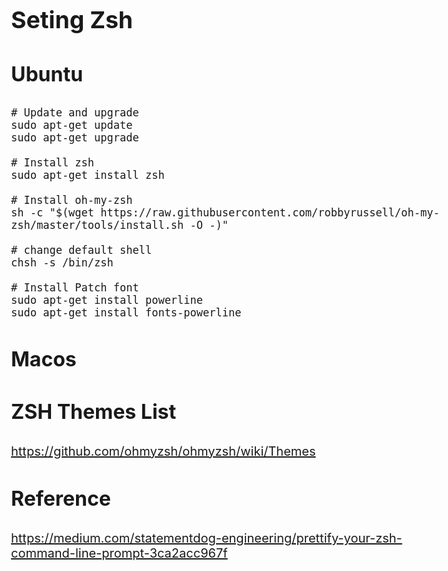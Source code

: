 <style>
    body{
    	font-size: 15pt;
    }
    h2{
        font-size: 28pt;
        font-weight: bold;
    }
    h3{
        font-size: 24pt;
        font-weight: bold;
    }
</style>

## Seting Zsh

### Ubuntu

```shell
# Update and upgrade
sudo apt-get update
sudo apt-get upgrade

# Install zsh
sudo apt-get install zsh

# Install oh-my-zsh
sh -c "$(wget https://raw.githubusercontent.com/robbyrussell/oh-my-zsh/master/tools/install.sh -O -)"

# change default shell
chsh -s /bin/zsh

# Install Patch font
sudo apt-get install powerline
sudo apt-get install fonts-powerline

```

### Macos

### ZSH Themes List
https://github.com/ohmyzsh/ohmyzsh/wiki/Themes

### Reference 
https://medium.com/statementdog-engineering/prettify-your-zsh-command-line-prompt-3ca2acc967f
